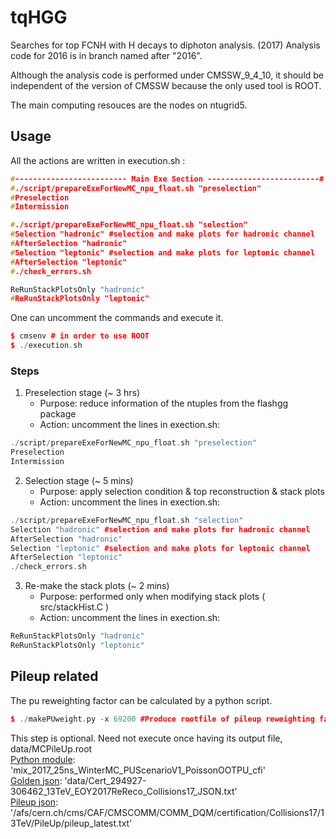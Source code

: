 # tqHGG

Searches for top FCNH with H decays to diphoton analysis. (2017)
Analysis code for 2016 is in branch named after "2016".

Although the analysis code is performed under CMSSW_9_4_10,
it should be independent of the version of CMSSW because the only used tool is ROOT.

The main computing resouces are the nodes on ntugrid5.

## Usage
All the actions are written in execution.sh :
```cpp
#------------------------- Main Exe Section -------------------------#
#./script/prepareExeForNewMC_npu_float.sh "preselection"
#Preselection
#Intermission

#./script/prepareExeForNewMC_npu_float.sh "selection"
#Selection "hadronic" #selection and make plots for hadronic channel
#AfterSelection "hadronic" 
#Selection "leptonic" #selection and make plots for leptonic channel
#AfterSelection "leptonic" 
#./check_errors.sh

ReRunStackPlotsOnly "hadronic"
#ReRunStackPlotsOnly "leptonic"
```

One can uncomment the commands and execute it.
```cpp
$ cmsenv # in order to use ROOT
$ ./execution.sh
```

<p><h3>Steps</h3></p>

1. Preselection stage (~ 3 hrs)
    * Purpose: reduce information of the ntuples from the flashgg package
    * Action: uncomment the lines in exection.sh:
```cpp
./script/prepareExeForNewMC_npu_float.sh "preselection"
Preselection
Intermission
```

2. Selection stage (~ 5 mins)
    * Purpose: apply selection condition & top reconstruction & stack plots
    * Action: uncomment the lines in exection.sh:
```cpp
./script/prepareExeForNewMC_npu_float.sh "selection"
Selection "hadronic" #selection and make plots for hadronic channel
AfterSelection "hadronic" 
Selection "leptonic" #selection and make plots for leptonic channel
AfterSelection "leptonic" 
./check_errors.sh
```

3. Re-make the stack plots (~ 2 mins)
    * Purpose: performed only when modifying stack plots ( src/stackHist.C )
    * Action: uncomment the lines in exection.sh:
```cpp
ReRunStackPlotsOnly "hadronic"
ReRunStackPlotsOnly "leptonic"
```


## Pileup related
The pu reweighting factor can be calculated by a python script.
```cpp
$ ./makePUweight.py -x 69200 #Produce rootfile of pileup reweighting factor (~ 5 mins)
```

This step is optional. Need not execute once having its output file, data/MCPileUp.root<br />
[Python module](https://github.com/cms-sw/cmssw/tree/master/SimGeneral/MixingModule/python?fbclid=IwAR2ehfE0hR8uaewPro4vQXos5I_IU6O7cyrtefQxTT6bMpyMETCTzpSuK58): 'mix_2017_25ns_WinterMC_PUScenarioV1_PoissonOOTPU_cfi' <br />
[Golden json](https://twiki.cern.ch/twiki/bin/view/CMS/PdmV2017Analysis#13_TeV_pp_runs_ReReco): 'data/Cert_294927-306462_13TeV_EOY2017ReReco_Collisions17_JSON.txt' <br />
[Pileup json](https://twiki.cern.ch/twiki/bin/viewauth/CMS/PileupJSONFileforData#Pileup_JSON_Files_For_Run_II): '/afs/cern.ch/cms/CAF/CMSCOMM/COMM_DQM/certification/Collisions17/13TeV/PileUp/pileup_latest.txt' <br />



